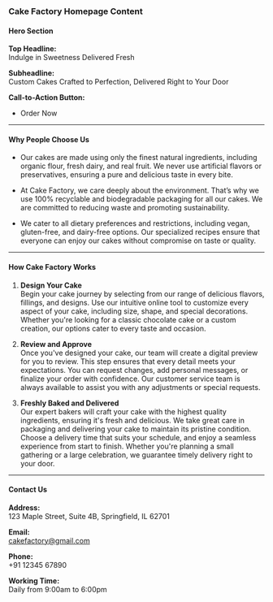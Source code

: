 ### Cake Factory Homepage Content

#### Hero Section

**Top Headline:**  
Indulge in Sweetness Delivered Fresh

**Subheadline:**  
Custom Cakes Crafted to Perfection, Delivered Right to Your Door


**Call-to-Action Button:**  
- Order Now

---

#### Why People Choose Us

- Our cakes are made using only the finest natural ingredients, including organic flour, fresh dairy, and real fruit. We never use artificial flavors or preservatives, ensuring a pure and delicious taste in every bite.

- At Cake Factory, we care deeply about the environment. That’s why we use 100% recyclable and biodegradable packaging for all our cakes. We are committed to reducing waste and promoting sustainability.

- We cater to all dietary preferences and restrictions, including vegan, gluten-free, and dairy-free options. Our specialized recipes ensure that everyone can enjoy our cakes without compromise on taste or quality.

---

#### How Cake Factory Works

1. **Design Your Cake**  
   Begin your cake journey by selecting from our range of delicious flavors, fillings, and designs. Use our intuitive online tool to customize every aspect of your cake, including size, shape, and special decorations. Whether you're looking for a classic chocolate cake or a custom creation, our options cater to every taste and occasion.

2. **Review and Approve**  
   Once you've designed your cake, our team will create a digital preview for you to review. This step ensures that every detail meets your expectations. You can request changes, add personal messages, or finalize your order with confidence. Our customer service team is always available to assist you with any adjustments or special requests.

3. **Freshly Baked and Delivered**  
   Our expert bakers will craft your cake with the highest quality ingredients, ensuring it's fresh and delicious. We take great care in packaging and delivering your cake to maintain its pristine condition. Choose a delivery time that suits your schedule, and enjoy a seamless experience from start to finish. Whether you're planning a small gathering or a large celebration, we guarantee timely delivery right to your door.

---

#### Contact Us

**Address:**  
123 Maple Street, Suite 4B, Springfield, IL 62701

**Email:**  
cakefactory@gmail.com

**Phone:**  
+91 12345 67890

**Working Time:**  
Daily from 9:00am to 6:00pm
